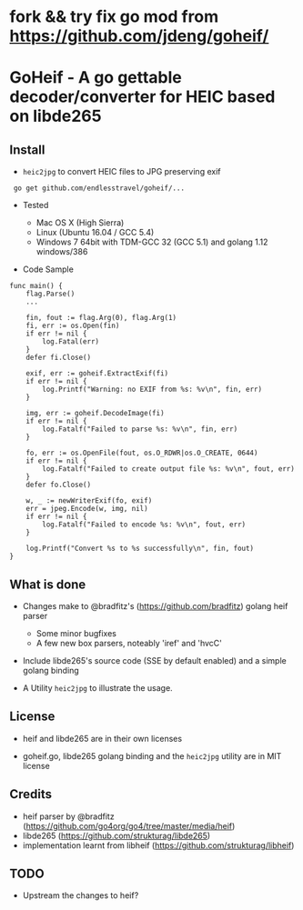 # fork && try fix go mod from https://github.com/jdeng/goheif/

# GoHeif - A go gettable decoder/converter for HEIC based on libde265

## Install
- `heic2jpg` to convert HEIC files to JPG preserving exif 

``` go get github.com/endlesstravel/goheif/...```

- Tested
  - Mac OS X (High Sierra) 
  - Linux (Ubuntu 16.04 / GCC 5.4)
  - Windows 7 64bit with TDM-GCC 32 (GCC 5.1) and golang 1.12 windows/386

- Code Sample
```
func main() {
	flag.Parse()
	...
  
	fin, fout := flag.Arg(0), flag.Arg(1)
	fi, err := os.Open(fin)
	if err != nil {
		log.Fatal(err)
	}
	defer fi.Close()

	exif, err := goheif.ExtractExif(fi)
	if err != nil {
		log.Printf("Warning: no EXIF from %s: %v\n", fin, err)
	}

	img, err := goheif.DecodeImage(fi)
	if err != nil {
		log.Fatalf("Failed to parse %s: %v\n", fin, err)
	}

	fo, err := os.OpenFile(fout, os.O_RDWR|os.O_CREATE, 0644)
	if err != nil {
		log.Fatalf("Failed to create output file %s: %v\n", fout, err)
	}
	defer fo.Close()

	w, _ := newWriterExif(fo, exif)
	err = jpeg.Encode(w, img, nil)
	if err != nil {
		log.Fatalf("Failed to encode %s: %v\n", fout, err)
	}

	log.Printf("Convert %s to %s successfully\n", fin, fout)
}
```

## What is done

- Changes make to @bradfitz's (https://github.com/bradfitz) golang heif parser
  - Some minor bugfixes
  - A few new box parsers, noteably 'iref' and 'hvcC'

- Include libde265's source code (SSE by default enabled) and a simple golang binding

- A Utility `heic2jpg` to illustrate the usage.

## License

- heif and libde265 are in their own licenses

- goheif.go, libde265 golang binding and the `heic2jpg` utility are in MIT license

## Credits
- heif parser by @bradfitz (https://github.com/go4org/go4/tree/master/media/heif)
- libde265 (https://github.com/strukturag/libde265)
- implementation learnt from libheif (https://github.com/strukturag/libheif)

## TODO
- Upstream the changes to heif?


